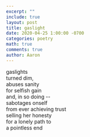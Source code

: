 ```yaml
---
excerpt: ""
include: true
layout: post
title: gaslight 
date: 2020-04-25 1:00:00 -0700
categories: poetry
math: true
comments: true
author: Aaron
---
```




gaslights  
turned dim,  
abuses sanity  
for selfish gain  
and, in so doing --  
sabotages onself  
from ever achieving trust  
selling her honesty  
for a lonely path to  
a pointless end
